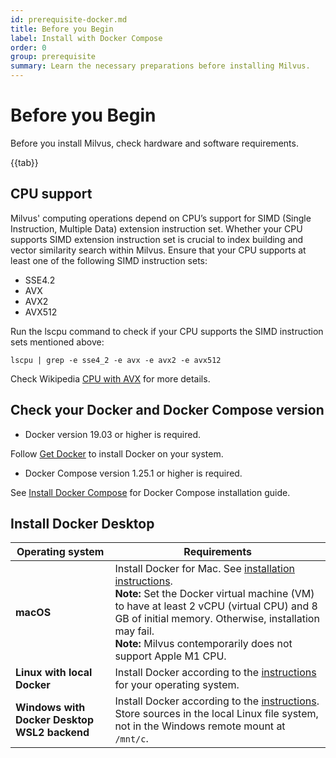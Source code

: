 ```yaml
---
id: prerequisite-docker.md
title: Before you Begin
label: Install with Docker Compose
order: 0
group: prerequisite
summary: Learn the necessary preparations before installing Milvus.
---
```

# Before you Begin

Before you install Milvus, check hardware and software requirements.

{{tab}}

## CPU support

Milvus' computing operations depend on CPU’s support for SIMD (Single Instruction, Multiple Data) extension instruction set. Whether your CPU supports SIMD extension instruction set is crucial to index building and vector similarity search within Milvus. Ensure that your CPU supports at least one of the following SIMD instruction sets:

- SSE4.2
- AVX
- AVX2
- AVX512

Run the lscpu command to check if your CPU supports the SIMD instruction sets mentioned above:

```
lscpu | grep -e sse4_2 -e avx -e avx2 -e avx512
```

Check Wikipedia [CPU with AVX](https://en.wikipedia.org/wiki/Advanced_Vector_Extensions#CPUs_with_AVX) for more details.

## Check your Docker and Docker Compose version 

- Docker version 19.03 or higher is required.

<div class="alert note">
Follow <a href="https://docs.docker.com/get-docker/">Get Docker</a> to install Docker on your system.
</div>

- Docker Compose version 1.25.1 or higher is required.

<div class="alert note">
See <a href="https://docs.docker.com/compose/install/">Install Docker Compose</a> for Docker Compose installation guide.
</div>

## Install Docker Desktop 

| Operating system | Requirements |
| ---------- | ----------------- | 
| **macOS**      | Install Docker for Mac. See [installation instructions](https://docs.docker.com/docker-for-mac/). <br/> **Note:** Set the Docker virtual machine (VM) to have at least 2 vCPU (virtual CPU) and 8 GB of initial memory. Otherwise, installation may fail. <br/> **Note:** Milvus contemporarily does not support Apple M1 CPU.             | 
| **Linux with local Docker**    |Install Docker according to the [instructions](https://docs.docker.com/installation/#installation) for your operating system.              |
| **Windows with Docker Desktop WSL2 backend**    | Install Docker according to the [instructions](https://docs.docker.com/docker-for-windows/wsl-tech-preview/). <br/> <div class="alert note"> Store sources in the local Linux file system, not in the Windows remote mount at <code>/mnt/c</code>.  </div>              | 


